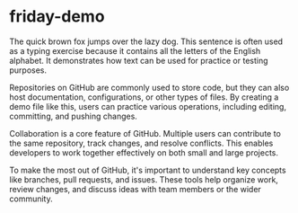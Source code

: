 # friday-demo

The quick brown fox jumps over the lazy dog. This sentence is often used as a typing exercise because it contains all the letters of the English alphabet. It demonstrates how text can be used for practice or testing purposes.

Repositories on GitHub are commonly used to store code, but they can also host documentation, configurations, or other types of files. By creating a demo file like this, users can practice various operations, including editing, committing, and pushing changes.

Collaboration is a core feature of GitHub. Multiple users can contribute to the same repository, track changes, and resolve conflicts. This enables developers to work together effectively on both small and large projects.

To make the most out of GitHub, it's important to understand key concepts like branches, pull requests, and issues. These tools help organize work, review changes, and discuss ideas with team members or the wider community.
